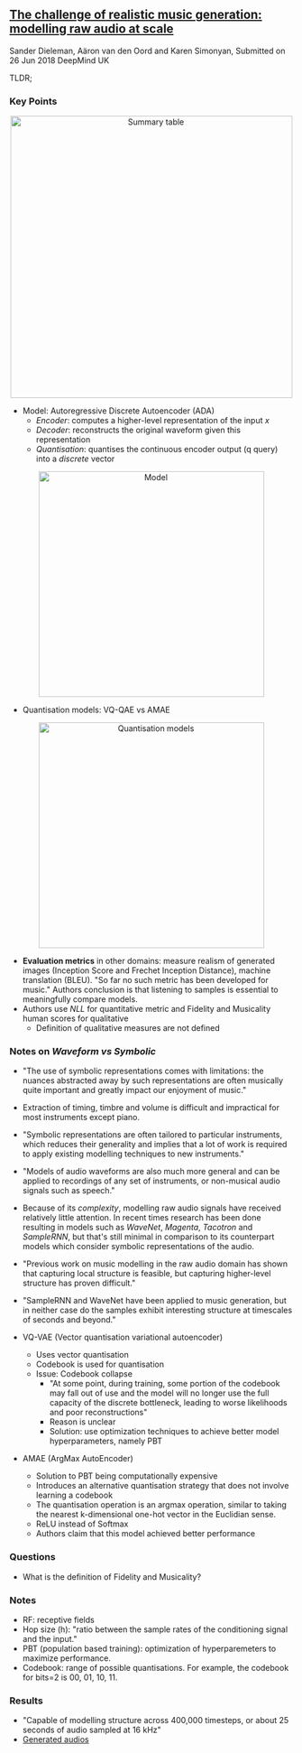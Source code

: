 ## [The challenge of realistic music generation: modelling raw audio at scale](https://arxiv.org/abs/1806.10474)
Sander Dieleman, Aäron van den Oord and Karen Simonyan, Submitted on 26 Jun 2018
DeepMind UK

TLDR; 

### Key Points

<p align="center">
<img src="https://github.com/gcunhase/PaperNotes/blob/master/notes/imgs/rawmusicgeneration_summary.png" width="500" alt="Summary table">
</p>

* Model: Autoregressive Discrete Autoencoder (ADA)
  * *Encoder*: computes a higher-level representation of the input *x*
  * *Decoder*: reconstructs the original waveform given this representation
  * *Quantisation*: quantises the continuous encoder output (q query) into a *discrete* vector

<p align="center">
<img src="https://github.com/gcunhase/PaperNotes/blob/master/notes/imgs/rawmusicgeneration_model.png" width="400" alt="Model">
</p>

* Quantisation models: VQ-QAE vs AMAE
<p align="center">
<img src="https://github.com/gcunhase/PaperNotes/blob/master/notes/imgs/rawmusicgeneration_quantisationModel.png" width="400" alt="Quantisation models">
</p>


* **Evaluation metrics** in other domains: measure realism of generated images (Inception Score and Frechet Inception Distance), machine translation (BLEU). "So far no such metric has been developed for music." Authors conclusion is that listening to samples is essential to meaningfully compare models.
* Authors use *NLL* for quantitative metric and Fidelity and Musicality human scores for qualitative
  * Definition of qualitative measures are not defined

### Notes on *Waveform vs Symbolic*
* "The use of symbolic representations comes with limitations: the nuances abstracted away by such representations are often musically quite important and greatly impact our enjoyment of music."
* Extraction of timing, timbre and volume is difficult and impractical for most instruments except piano.
* "Symbolic representations are often tailored to particular instruments, which reduces their generality and implies that a lot of work is required to apply existing modelling techniques to new instruments."
* "Models of audio waveforms are also much more general and can be applied to recordings of any set of instruments, or non-musical audio signals such as speech."
* Because of its *complexity*, modelling raw audio signals have received relatively little attention. In recent times research has been done resulting in models such as *WaveNet*, *Magenta*, *Tacotron* and *SampleRNN*, but that's still minimal in comparison to its counterpart models which consider symbolic representations of the audio.
* "Previous work on music modelling in the raw audio domain has shown that capturing local structure is feasible, but capturing higher-level structure has proven difficult."
* "SampleRNN and WaveNet have been applied to music generation, but in neither case do the samples exhibit interesting structure at timescales of seconds and beyond."

* VQ-VAE (Vector quantisation variational autoencoder)
  * Uses vector quantisation
  * Codebook is used for quantisation
  * Issue: Codebook collapse
    * "At some point, during training, some portion of the codebook may fall out of use and the model will no longer use the full capacity of the discrete bottleneck, leading to worse likelihoods and poor reconstructions"
    * Reason is unclear
    * Solution: use optimization techniques to achieve better model hyperparameters, namely PBT

* AMAE (ArgMax AutoEncoder)
  * Solution to PBT being computationally expensive
  * Introduces an alternative quantisation strategy that does not involve learning a codebook
  * The quantisation operation is an argmax operation, similar to taking the nearest k-dimensional one-hot vector in the Euclidian sense.
  * ReLU instead of Softmax
  * Authors claim that this model achieved better performance

### Questions
* What is the definition of Fidelity and Musicality?

### Notes
* RF: receptive fields
* Hop size (h): "ratio between the sample rates of the conditioning signal and the input."
* PBT (population based training): optimization of hyperparemeters to maximize performance.
* Codebook: range of possible quantisations. For example, the codebook for bits=2 is 00, 01, 10, 11.

### Results
* "Capable of modelling structure across 400,000 timesteps, or about 25 seconds of audio sampled at 16 kHz"
* [Generated audios](https://drive.google.com/drive/folders/1NY3MTkOSodz_5eCkjtoHUGYSulR25QGU)
